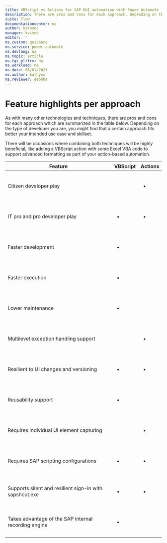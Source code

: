 ```yaml
---
title: VBScript vs Actions for SAP GUI automation with Power Automate | Microsoft Docs
description: There are pros and cons for each approach. Depending on the type of developer you are, you might find that a certain approach fits better your intended use case and skillset.
suite: flow
documentationcenter: na
author: kathyos
manager: kvivek
editor: ''
ms.custom: guidance
ms.service: power-automate
ms.devlang: na
ms.topic: article
ms.tgt_pltfrm: na
ms.workload: na
ms.date: 06/01/2021
ms.author: kathyos
ms.reviewer: deonhe
---
```


# Feature highlights per approach

As with many other technologies and techniques, there are pros and cons for each approach which are summarized in the table below. Depending on the type of developer you are, you might find that a certain approach fits better your intended use case and skillset.

There will be occasions where combining both techniques will be highly beneficial, like adding a VBScript action with some Excel VBA code to support advanced formatting as part of your action-based automation.

| Feature | VBScript | Actions |
|-------------------------|-------------------------|-------------------------|
| Citizen developer play |  | <ul></br><li></li></br></ul> |
| IT pro and pro developer play | <ul></br><li></li></br></ul> | <ul></br><li></li></br></ul> |
| Faster development | <ul></br><li></li></br></ul> |  |
| Faster execution | <ul></br><li></li></br></ul> |  |
| Lower maintenance | <ul></br><li></li></br></ul> |  |
| Multilevel exception handling support |  | <ul></br><li></li></br></ul> |
| Resilient to UI changes and versioning | <ul></br><li></li></br></ul> | <ul></br><li></li></br></ul> |
| Reusability support | <ul></br><li></li></br></ul> |  |
| Requires individual UI element capturing |  | <ul></br><li></li></br></ul> |
| Requires SAP scripting configurations | <ul></br><li></li></br></ul> | <ul></br><li></li></br></ul> |
| Supports silent and resilient sign-in with sapshcut.exe | <ul></br><li></li></br></ul> | <ul></br><li></li></br></ul> |
| Takes advantage of the SAP internal recording engine | <ul></br><li></li></br></ul> |  |

